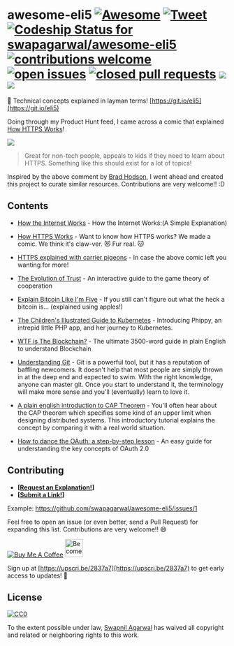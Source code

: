 # awesome-eli5 [![Awesome](https://awesome.re/badge-flat.svg)](https://awesome.re) [![Tweet](https://img.shields.io/twitter/url/http/shields.io.svg?style=social)](https://twitter.com/intent/tweet?text=Check%20out%20awesome-eli5,%20Tech%20"explained"%20Like%20you're%20Five!&url=https://git.io/eli5&via=SwapAgarwal&hashtags=AwesomeELI5) [![Codeship Status for swapagarwal/awesome-eli5](https://app.codeship.com/projects/dd650590-7897-0136-9264-7608621700ba/status?branch=master)](https://app.codeship.com/projects/300397) [![contributions welcome](https://img.shields.io/badge/contributions-welcome-brightgreen.svg)](https://github.com/swapagarwal/awesome-eli5/fork) [![open issues](https://img.shields.io/github/issues/swapagarwal/awesome-eli5.svg)](https://github.com/swapagarwal/awesome-eli5/issues?q=is%3Aopen+is%3Aissue) [![closed pull requests](https://img.shields.io/github/issues-pr-closed/swapagarwal/awesome-eli5.svg)](https://github.com/swapagarwal/awesome-eli5/pulls?q=is%3Apr+is%3Aclosed) [![](https://img.shields.io/github/stars/swapagarwal/awesome-eli5.svg?style=social)](https://github.com/swapagarwal/awesome-eli5) [![](https://img.shields.io/github/followers/swapagarwal.svg?style=social)](https://github.com/swapagarwal)

👶 Technical concepts explained in layman terms! [https://git.io/eli5](https://git.io/eli5)

Going through my Product Hunt feed, I came across a comic that explained [How HTTPS Works](https://www.producthunt.com/posts/how-https-works-2)!

[![](https://ph-files.imgix.net/f93174eb-81e4-4c0f-a151-fe504be805e4)](https://howhttps.works/why-do-we-need-https/)

> Great for non-tech people, appeals to kids if they need to learn about HTTPS. Something like this should exist for a lot of topics!

Inspired by the above comment by [Brad Hodson](https://www.producthunt.com/@bradleyhodson), I went ahead and created this project to curate similar resources. Contributions are very welcome!! :D

## Contents

* [How the Internet Works](https://medium.com/@fay_jai/how-the-internet-works-a-simple-explanation-ca8053c71661) - How the Internet Works:(A Simple Explanation)


* [How HTTPS Works](https://howhttps.works/why-do-we-need-https/) - Want to know how HTTPS works? We made a comic. We think it's claw-ver. 😻 Fur real. 😽
* [HTTPS explained with carrier pigeons](https://medium.freecodecamp.org/https-explained-with-carrier-pigeons-7029d2193351) - In case the above comic left you wanting for more!
* [The Evolution of Trust](https://ncase.me/trust/) - An interactive guide to the game theory of cooperation
* [Explain Bitcoin Like I'm Five](https://medium.freecodecamp.org/explain-bitcoin-like-im-five-73b4257ac833) - If you still can't figure out what the heck a bitcoin is... (explained using apples!)
* [The Children's Illustrated Guide to Kubernetes](https://cdn.chrisshort.net/The-Illustrated-Childrens-Guide-to-Kubernetes.pdf) - Introducing Phippy, an intrepid little PHP app, and her journey to Kubernetes.
* [WTF is The Blockchain?](https://hackernoon.com/wtf-is-the-blockchain-1da89ba19348) - The ultimate 3500-word guide in plain English to understand Blockchain
* [Understanding Git](https://hackernoon.com/understanding-git-fcffd87c15a3) - Git is a powerful tool, but it has a reputation of baffling newcomers. It doesn't help that most people are simply thrown in at the deep end and expected to swim. With the right knowledge, anyone can master git. Once you start to understand it, the terminology will make more sense and you'll (eventually) learn to love it.
* [A plain english introduction to CAP Theorem](http://ksat.me/a-plain-english-introduction-to-cap-theorem/) - You'll often hear about the CAP theorem which specifies some kind of an upper limit when designing distributed systems. This introductory tutorial explains the concept by comparing it with a real world situation.
* [How to dance the OAuth: a step-by-step lesson](https://medium.freecodecamp.org/how-to-dance-the-oauth-a-step-by-step-lesson-fd2364d89742) - An easy guide for understanding the key concepts of OAuth 2.0

## Contributing

- **[[Request an Explanation!](https://github.com/swapagarwal/awesome-eli5/issues/new)]**
- **[[Submit a Link!](https://github.com/swapagarwal/awesome-eli5/issues/new)]**

Example: https://github.com/swapagarwal/awesome-eli5/issues/1

Feel free to open an issue (or even better, send a Pull Request) for expanding this list. Contributions are very welcome!! 😄

<a href="https://www.buymeacoffee.com/swap" target="_blank"><img src="https://www.buymeacoffee.com/assets/img/custom_images/orange_img.png" alt="Buy Me A Coffee" style="height: auto !important;width: auto !important;" ></a>
<a href="https://www.patreon.com/bePatron?u=7999565" target="_blank"><img src="https://c5.patreon.com/external/logo/become_a_patron_button.png" alt="Become a Patron!" height="41"></a>

Sign up at [https://upscri.be/2837a7](https://upscri.be/2837a7) to get early access to updates! 💯

## License

[![CC0](http://mirrors.creativecommons.org/presskit/buttons/88x31/svg/cc-zero.svg)](https://creativecommons.org/publicdomain/zero/1.0/)

To the extent possible under law, [Swapnil Agarwal](http://swapnil.net) has waived all copyright and related or neighboring rights to this work.
